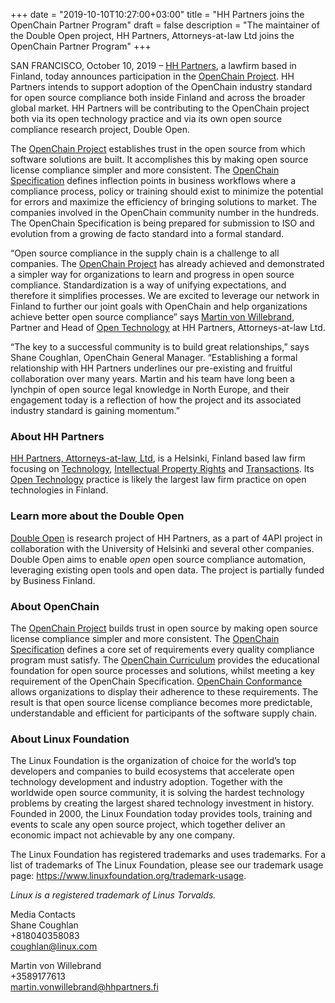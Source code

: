 +++
date = "2019-10-10T10:27:00+03:00"
title = "HH Partners joins the OpenChain Partner Program"
draft = false
description = "The maintainer of the Double Open project, HH Partners, Attorneys-at-law Ltd joins the OpenChain Partner Program"
+++

SAN FRANCISCO, October 10, 2019 – [HH Partners](https://www.hhpartners.fi/en/), a lawfirm based in Finland, today announces participation in the [OpenChain Project](https://www.openchainproject.org/). HH Partners intends to support adoption of the OpenChain industry standard for open source compliance both inside Finland and across the broader global market. HH Partners will be contributing to the OpenChain project both via its open technology practice and via its own open source compliance research project, Double Open. 

The [OpenChain Project](https://www.openchainproject.org/) establishes trust in the open source from which software solutions are built. It accomplishes this by making open source license compliance simpler and more consistent. The [OpenChain Specification](https://www.openchainproject.org/get-started) defines inflection points in business workflows where a compliance process, policy or training should exist to minimize the potential for errors and maximize the efficiency of bringing solutions to market. The companies involved in the OpenChain community number in the hundreds. The OpenChain Specification is being prepared for submission to ISO and evolution from a growing de facto standard into a formal standard.

“Open source compliance in the supply chain is a challenge to all companies. The [OpenChain Project](https://www.openchainproject.org/) has already achieved and demonstrated a simpler way for organizations to learn and progress in open source compliance. Standardization is a way of unifying expectations, and therefore it simplifies processes. We are excited to leverage our network in Finland to further our joint goals with OpenChain and help organizations achieve better open source compliance” says [Martin von Willebrand](https://www.hhpartners.fi/en/staff/martin-von-willebrand-2/), Partner and Head of [Open Technology](https://www.hhpartners.fi/en/our-expertise/open-technologies/) at HH Partners, Attorneys-at-law Ltd. 

“The key to a successful community is to build great relationships,” says Shane Coughlan, OpenChain General Manager. “Establishing a formal relationship with HH Partners underlines our pre-existing and fruitful collaboration over many years. Martin and his team have long been a lynchpin of open source legal knowledge in North Europe, and their engagement today is a reflection of how the project and its associated industry standard is gaining momentum.”

### **About HH Partners**  
[HH Partners, Attorneys-at-law, Ltd](https://www.hhpartners.fi/en/), is a Helsinki, Finland based law firm focusing on [Technology](https://www.hhpartners.fi/en/our-expertise/technology/), [Intellectual Property Rights](https://www.hhpartners.fi/en/our-expertise/ipr-and-marketing/) and [Transactions](https://www.hhpartners.fi/en/our-expertise/mergers-acquisitions/). Its [Open Technology](https://www.hhpartners.fi/en/our-expertise/open-technologies/) practice is likely the largest law firm practice on open technologies in Finland.  

### **Learn more about the Double Open**  
[Double Open](https://www.doubleopen.org/) is research project of HH Partners, as a part of 4API project in collaboration with the University of Helsinki and several other companies. Double Open aims to enable _open_ open source compliance automation, leveraging existing open tools and open data. The project is partially funded by Business Finland.  

### **About OpenChain**  
The [OpenChain Project](https://www.openchainproject.org/) builds trust in open source by making open source license compliance simpler and more consistent. The [OpenChain Specification](https://www.openchainproject.org/get-started) defines a core set of requirements every quality compliance program must satisfy. The [OpenChain Curriculum](https://www.openchainproject.org/resources) provides the educational foundation for open source processes and solutions, whilst meeting a key requirement of the OpenChain Specification. [OpenChain Conformance](https://www.openchainproject.org/get-started/conformance) allows organizations to display their adherence to these requirements. The result is that open source license compliance becomes more predictable, understandable and efficient for participants of the software supply chain. 

### **About Linux Foundation**  
The Linux Foundation is the organization of choice for the world’s top developers and companies to build ecosystems that accelerate open technology development and industry adoption. Together with the worldwide open source community, it is solving the hardest technology problems by creating the largest shared technology investment in history. Founded in 2000, the Linux Foundation today provides tools, training and events to scale any open source project, which together deliver an economic impact not achievable by any one company.    

The Linux Foundation has registered trademarks and uses trademarks. For a list of trademarks of The Linux Foundation, please see our trademark usage page: https://www.linuxfoundation.org/trademark-usage. 

*Linux is a registered trademark of Linus Torvalds.*

Media Contacts  
Shane Coughlan  
+818040358083  
<coughlan@linux.com> 

Martin von Willebrand  
+3589177613  
<martin.vonwillebrand@hhpartners.fi>


